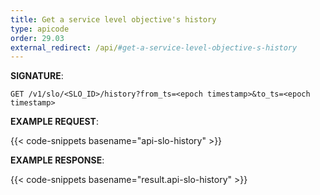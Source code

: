 ```yaml
---
title: Get a service level objective's history
type: apicode
order: 29.03
external_redirect: /api/#get-a-service-level-objective-s-history
---
```


**SIGNATURE**:

`GET /v1/slo/<SLO_ID>/history?from_ts=<epoch timestamp>&to_ts=<epoch timestamp>`

**EXAMPLE REQUEST**:

{{< code-snippets basename="api-slo-history" >}}

**EXAMPLE RESPONSE**:

{{< code-snippets basename="result.api-slo-history" >}}
